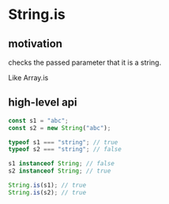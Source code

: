 # String.is
## motivation
checks the passed parameter that it is a string.

Like Array.is

## high-level api
```javascript
const s1 = "abc";
const s2 = new String("abc");

typeof s1 === "string"; // true
typeof s2 === "string"; // false

s1 instanceof String; // false
s2 instanceof String; // true

String.is(s1); // true
String.is(s2); // true
```
